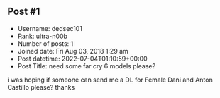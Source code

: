 ## Post #1
- Username: dedsec101
- Rank: ultra-n00b
- Number of posts: 1
- Joined date: Fri Aug 03, 2018 1:29 am
- Post datetime: 2022-07-04T01:10:59+00:00
- Post Title: need some far cry 6 models please?

i was hoping if someone can send me a DL for Female Dani and Anton Castillo please? thanks
